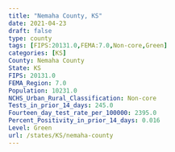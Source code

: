 ```yaml
---
title: "Nemaha County, KS"
date: 2021-04-23
draft: false
type: county
tags: [FIPS:20131.0,FEMA:7.0,Non-core,Green]
categories: [KS]
County: Nemaha County
State: KS
FIPS: 20131.0
FEMA_Region: 7.0
Population: 10231.0
NCHS_Urban_Rural_Classification: Non-core
Tests_in_prior_14_days: 245.0
Fourteen_day_test_rate_per_100000: 2395.0
Percent_Positivity_in_prior_14_days: 0.016
Level: Green
url: /states/KS/nemaha-county
---
```



